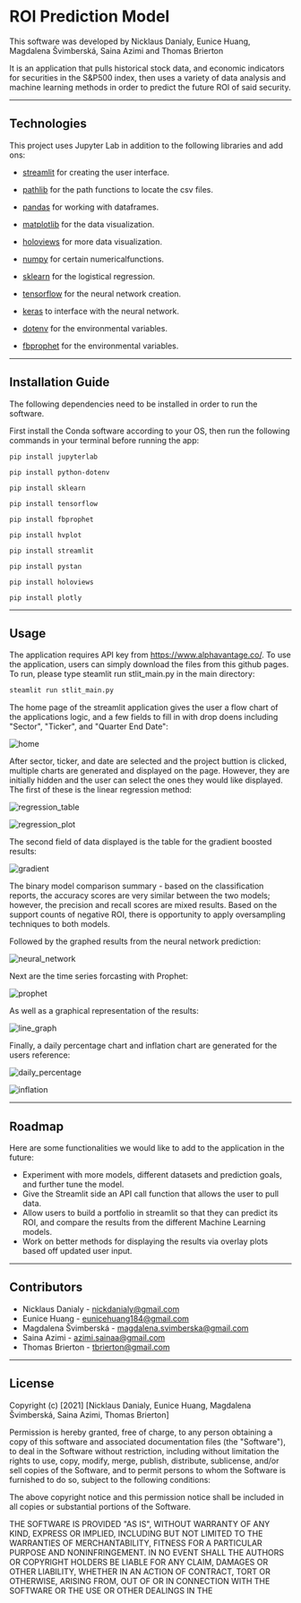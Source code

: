 # ROI Prediction Model

This software was developed by Nicklaus Danialy, Eunice Huang, Magdalena Švimberská, Saina Azimi and Thomas Brierton
  
It is an application that pulls historical stock data, and economic indicators for securities in the S&P500 index, then uses a variety of data analysis and machine learning methods in order to predict the future ROI of said security.

---

## Technologies

This project uses Jupyter Lab in addition to the following libraries and add ons:

* [streamlit](https://docs.streamlit.io/library/get-started?msclkid=d0e4542fc41111ec998ac26c21f5a09b) for creating the user interface.

* [pathlib](https://docs.python.org/3/library/pathlib.html) for the path functions to locate the csv files.

* [pandas](https://pandas.pydata.org/docs/) for working with dataframes.

* [matplotlib](https://docs.python.org/3/library/pathlib.html) for the data visualization.

* [holoviews](https://holoviews.org/user_guide/index.html?msclkid=1ed7efd6c2b911ecacd48fb5ba3288de) for more data visualization.

* [numpy](https://numpy.org/doc/) for certain numericalfunctions.

* [sklearn](https://scikit-learn.org/stable/user_guide.html) for the logistical regression.

* [tensorflow](https://www.tensorflow.org/api_docs/) for the neural network creation.

* [keras](https://keras.io/guides/?msclkid=f73e0a16c2b411ec879e189908dd6986) to interface with the neural network.

* [dotenv](https://openbase.com/js/dotenv/documentation?msclkid=2c19536ec2b911ec9c16c146d0de2ec6) for the environmental variables.

* [fbprophet](https://facebook.github.io/prophet/docs/quick_start.html?msclkid=9db86c8ec40b11ec893fb73ab463e691) for the environmental variables.

---

## Installation Guide

The following dependencies need to be installed in order to run the software. 

First install the Conda software according to your OS, then run the following commands in your terminal before running the app:

```
pip install jupyterlab

pip install python-dotenv

pip install sklearn

pip install tensorflow

pip install fbprophet

pip install hvplot

pip install streamlit

pip install pystan

pip install holoviews

pip install plotly

```

---

## Usage

The application requires API key from https://www.alphavantage.co/.
To use the application, users can simply download the files from this github pages.
To run, please type steamlit run stlit_main.py in the main directory:

```python
steamlit run stlit_main.py 
```

The home page of the streamlit application gives the user a flow chart of the applications logic, and a few fields to fill in with drop doens including "Sector", "Ticker", and "Quarter End Date":

![home](https://user-images.githubusercontent.com/96391748/164954792-8d9d0b3f-60a8-4350-9085-c6cabbd7f250.PNG)

After sector, ticker, and date are selected and the project buttion is clicked, multiple charts are generated and displayed on the page. However, they are initially hidden and the user can select the ones they would like displayed. 
The first of these is the linear regression method:

![regression_table](https://user-images.githubusercontent.com/96391748/164965032-78dc4025-5547-4b00-9c5e-783f1c7a2fc3.PNG)

![regression_plot](https://user-images.githubusercontent.com/96391748/164965091-43b76039-022e-46b9-bfcb-694158a21cd8.PNG)

The second field of data displayed is the table for the gradient boosted results:

![gradient](https://user-images.githubusercontent.com/96391748/164965135-29ded511-96b6-46af-b238-a9823a456cb0.PNG)

The binary model comparison summary - based on the classification reports, the accuracy scores are very similar between the two models; however, the precision and recall scores are mixed results. Based on the support counts of negative ROI, there is opportunity to apply oversampling techniques to both models.

Followed by the graphed results from the neural network prediction:

![neural_network](https://user-images.githubusercontent.com/96391748/164965222-10107c79-a4a5-46ee-aaef-c147f9eb61b5.PNG)

Next are the time series forcasting with Prophet:

![prophet](https://user-images.githubusercontent.com/96391748/164965279-1fab72cb-54e0-49ec-8b54-eaf89040aa58.PNG)

As well as a graphical representation of the results:

![line_graph](https://user-images.githubusercontent.com/96391748/164996950-5b48f9c3-d49f-40fd-8975-fc570e13ada0.PNG)

Finally, a daily percentage chart and inflation chart are generated for the users reference:

![daily_percentage](https://user-images.githubusercontent.com/96391748/164965343-37b9b1d9-1382-4644-a227-07058628cae9.PNG)

![inflation](https://user-images.githubusercontent.com/96391748/164965351-e6334321-ccbc-4da1-8de8-e75f990226f8.PNG)

---

## Roadmap
Here are some functionalities we would like to add to the application in the future: 
* Experiment with more models, different datasets and prediction goals, and further tune the model.
* Give the Streamlit side an API call function that allows the user to pull data.
* Allow users to build a portfolio in streamlit so that they can predict its ROI, and compare the results from the different Machine Learning models. 
* Work on better methods for displaying the results via overlay plots based off updated user input. 

---

## Contributors

* Nicklaus Danialy - nickdanialy@gmail.com 
* Eunice Huang - eunicehuang184@gmail.com
* Magdalena Švimberská - magdalena.svimberska@gmail.com
* Saina Azimi - azimi.sainaa@gmail.com
* Thomas Brierton - tbrierton@gmail.com

---

## License

Copyright (c) [2021] [Nicklaus Danialy, Eunice Huang, Magdalena Švimberská, Saina Azimi, Thomas Brierton]

Permission is hereby granted, free of charge, to any person obtaining a copy
of this software and associated documentation files (the "Software"), to deal
in the Software without restriction, including without limitation the rights
to use, copy, modify, merge, publish, distribute, sublicense, and/or sell
copies of the Software, and to permit persons to whom the Software is
furnished to do so, subject to the following conditions:

The above copyright notice and this permission notice shall be included in all
copies or substantial portions of the Software.

THE SOFTWARE IS PROVIDED "AS IS", WITHOUT WARRANTY OF ANY KIND, EXPRESS OR
IMPLIED, INCLUDING BUT NOT LIMITED TO THE WARRANTIES OF MERCHANTABILITY,
FITNESS FOR A PARTICULAR PURPOSE AND NONINFRINGEMENT. IN NO EVENT SHALL THE
AUTHORS OR COPYRIGHT HOLDERS BE LIABLE FOR ANY CLAIM, DAMAGES OR OTHER
LIABILITY, WHETHER IN AN ACTION OF CONTRACT, TORT OR OTHERWISE, ARISING FROM,
OUT OF OR IN CONNECTION WITH THE SOFTWARE OR THE USE OR OTHER DEALINGS IN THE
